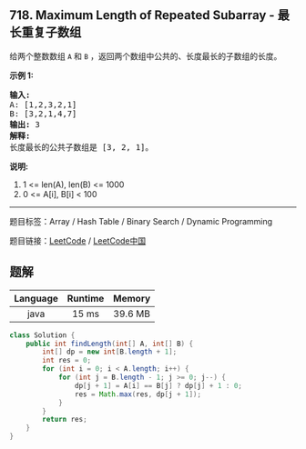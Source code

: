 ## 718. Maximum Length of Repeated Subarray - 最长重复子数组

<!--If you want to use the English description, use `question.content` instead-->

<p>给两个整数数组&nbsp;<code>A</code>&nbsp;和&nbsp;<code>B</code>&nbsp;，返回两个数组中公共的、长度最长的子数组的长度。</p>

<p><strong>示例 1:</strong></p>

<pre>
<strong>输入:</strong>
A: [1,2,3,2,1]
B: [3,2,1,4,7]
<strong>输出:</strong> 3
<strong>解释:</strong> 
长度最长的公共子数组是 [3, 2, 1]。
</pre>

<p><strong>说明:</strong></p>

<ol>
	<li>1 &lt;= len(A), len(B) &lt;= 1000</li>
	<li>0 &lt;= A[i], B[i] &lt; 100</li>
</ol>



-----

题目标签：Array / Hash Table / Binary Search / Dynamic Programming

题目链接：[LeetCode](https://leetcode.com/problems/maximum-length-of-repeated-subarray/description/)  /  [LeetCode中国](https://leetcode-cn.com/problems/maximum-length-of-repeated-subarray/description/)

## 题解



| Language | Runtime | Memory |
|:---:|:---:|:---:|
| java  | 15  ms | 39.6 MB |

```java
class Solution {
    public int findLength(int[] A, int[] B) {
        int[] dp = new int[B.length + 1];
        int res = 0;
        for (int i = 0; i < A.length; i++) {
            for (int j = B.length - 1; j >= 0; j--) {
                dp[j + 1] = A[i] == B[j] ? dp[j] + 1 : 0;
                res = Math.max(res, dp[j + 1]);
            }
        }     
        return res;
    }
}
```
